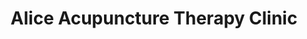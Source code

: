 ---
title: "Alice Acupuncture Therapy Clinic"
url: /edmonton/alice-acupuncture-therapy-clinic/
shop: massage
---
